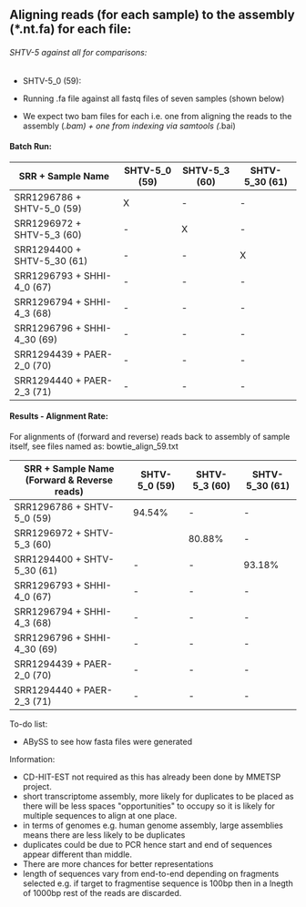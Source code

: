 ## Aligning reads (for each sample) to the assembly (*.nt.fa) for each file:

###### SHTV-5 against all for comparisons:

* SHTV-5_0 (59):

 * Running .fa file against all fastq files of seven samples (shown below)
 
 * We expect two bam files for each i.e. one from aligning the reads to the assembly (*.bam) + one from indexing via samtools (*.bai)

#### Batch Run:

| SRR + Sample Name          | SHTV-5_0 (59)      |  SHTV-5_3 (60) | SHTV-5_30 (61)	| 
|--------                    | -------------------|-----           |---	       	    | 
| SRR1296786 + SHTV-5_0 (59) |         X          |   -	           |  	-            | 
| SRR1296972 +  SHTV-5_3 (60)|         -          |   X	           |  	-            | 
| SRR1294400 + SHTV-5_30 (61)|         -         |   -	           |  	X            | 	       
| SRR1296793 + SHHI-4_0 (67)|         -          |   -	           |  	-            |        
| SRR1296794 + SHHI-4_3 (68)|         -          |   -	           |  	-            | 	       
| SRR1296796 + SHHI-4_30 (69)|        -          |   -	           |  	-            | 	       
| SRR1294439 + PAER-2_0 (70)|         -          |   -	           |  	-            |        
| SRR1294440 + PAER-2_3 (71)|         -          |   -	           |  	-            | 	     

#### Results - Alignment Rate:

For alignments of (forward and reverse) reads back to assembly of sample itself, see files named as: bowtie_align_59.txt

| SRR + Sample Name (Forward & Reverse reads)    | SHTV-5_0 (59)      |  SHTV-5_3 (60) | SHTV-5_30 (61)	| 
|--------                                        | -------------------|-------------   |-----------	    | 
| SRR1296786 + SHTV-5_0 (59)                     |         94.54%     |   -	           |  	-            | 
| SRR1296972 +  SHTV-5_3 (60)                    |                    |   80.88%	      |  	-            | 
| SRR1294400 + SHTV-5_30 (61)                    |         -          |   -	           |  	93.18%       | 	       
| SRR1296793 + SHHI-4_0 (67)                     |         -          |   -	           |  	-            |        
| SRR1296794 + SHHI-4_3 (68)                     |         -          |   -	           |  	-            | 	       
| SRR1296796 + SHHI-4_30 (69)                    |        -           |   -	           |  	-            | 	       
| SRR1294439 + PAER-2_0 (70)                     |         -          |   -	           |  	-            |        
| SRR1294440 + PAER-2_3 (71)                     |         -          |   -	           |  	-            | 	    

To-do list:

- ABySS to see how fasta files were generated

Information:

- CD-HIT-EST not required as this has already been done by MMETSP project.
- short transcriptome assembly, more likely for duplicates to be placed as there will be less spaces "opportunities" to occupy so it is likely for multiple sequences to align at one place.
- in terms of genomes e.g. human genome assembly, large assemblies means there are less likely to be duplicates
- duplicates could be due to PCR hence start and end of sequences appear different than middle.
- There are more chances for better representations
- length of sequences vary from end-to-end depending on fragments selected e.g. if target to fragmentise sequence is 100bp then in a lnegth of 1000bp rest of the reads are discarded.
